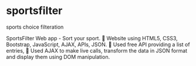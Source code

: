 # sportsfilter
sports choice filteration

SportsFilter Web app - Sort your sport.
	Website using HTML5, CSS3, Bootstrap, JavaScript, AJAX, APIs, JSON.
	Used free API providing a list of entries,
	Used AJAX to make live calls, transform the data in JSON format and display them using DOM manipulation.

